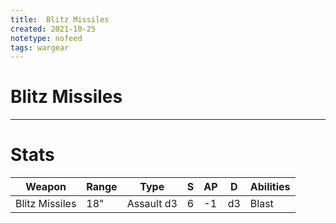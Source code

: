 ```yaml
---
title:  Blitz Missiles
created: 2021-10-25
notetype: nofeed
tags: wargear
---
```


# Blitz Missiles

---

# Stats

| Weapon         | Range | Type       | S   | AP  | D   | Abilities |
| -------------- | ----- | ---------- | --- | --- | --- | --------- |
| Blitz Missiles | 18"   | Assault d3 | 6   | -1  | d3  | Blast     | 